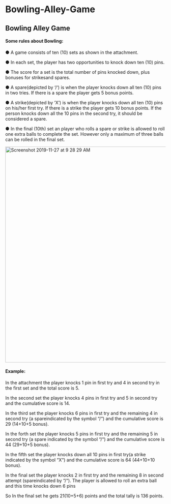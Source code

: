 # Bowling-Alley-Game
<h2>Bowling Alley Game</h2>
<h4>Some rules about Bowling: </h4>

  ● A game consists of ten (10) sets as shown in the attachment.
 
  ● In each set, the player has two opportunities to knock down ten (10) pins.
 
  ● The score for a set is the total number of pins knocked down, plus bonuses for strikesand spares. 

  ● A spare(depicted by ‘/‘) is when the player knocks down all ten (10) pins in two tries. If there is a spare the player         gets 5 bonus points. 

  ● A strike(depicted by ‘X’) is when the player knocks down all ten (10) pins on his/her first try. If there is a strike the     player gets 10 bonus points. If the person knocks down all the 10 pins in the second try, it should be considered a spare.
 
  ● In the final (10th) set an player who rolls a spare or strike is allowed to roll one extra balls to complete the set.         However only a maximum of three balls can be rolled in the final set.

<img width="679" alt="Screenshot 2019-11-27 at 9 28 29 AM" src="https://user-images.githubusercontent.com/37892718/69692524-590a4300-10f8-11ea-9443-c8f6edc5f170.png">

<h4>Example:</h4>

In the attachment the player knocks 1 pin in first try and 4 in second try in the first set and the total
score is 5.

In the second set the player knocks 4 pins in first try and 5 in second try and the cumulative score is
14.

In the third set the player knocks 6 pins in first try and the remaining 4 in second try (a spareindicated
by the symbol “/“) and the cumulative score is 29 (14+10+5 bonus).

In the forth set the player knocks 5 pins in first try and the remaining 5 in second try (a spare
indicated by the symbol “/“) and the cumulative score is 44 (29+10+5 bonus).

In the fifth set the player knocks down all 10 pins in first try(a strike indicated by the symbol “X“) and
the cumulative score is 64 (44+10+10 bonus).

In the final set the player knocks 2 in first try and the remaining 8 in second attempt (spareindicated
by “/“). The player is allowed to roll an extra ball and this time knocks down 6 pins

So In the final set he gets 21(10+5+6) points and the total tally is 136 points.
